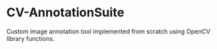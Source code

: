 # CV-AnnotationSuite
Custom image annotation tool implemented from scratch using OpenCV library functions.
